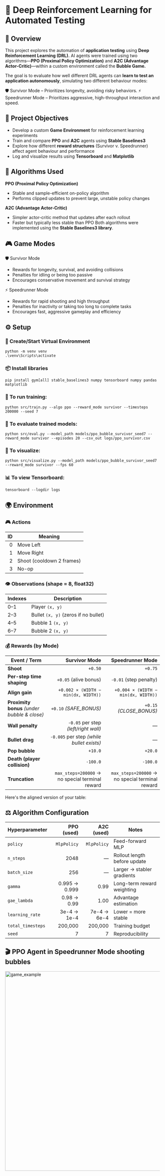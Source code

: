 # 🤖 Deep Reinforcement Learning for Automated Testing

## 🧭 Overview
This project explores the automation of **application testing** using **Deep Reinforcement Learning (DRL).** AI agents were trained using two algorithms—**PPO (Proximal Policy Optimization)** and **A2C (Advantage Actor-Critic)**—within a custom environment called the **Bubble Game.**

The goal is to evaluate how well different DRL agents can **learn to test an application autonomously**, simulating two different behaviour modes:

🛡️ Survivor Mode – Prioritizes longevity, avoiding risky behaviors.
⚡ Speedrunner Mode – Prioritizes aggressive, high-throughput interaction and speed.

## 🎯 Project Objectives
- Develop a custom **Game Environment** for reinforcement learning experiments
- Train and compare **PPO** and **A2C** agents using **Stable Baselines3**
- Explore how different **reward structures** (Survivor v. Speedrunner) affect agent behaviour and performance
- Log and visualize results using **Tensorboard** and **Matplotlib**

## 🧮 Algorithms Used

**PPO (Proximal Policy Optimization)**
- Stable and sample-efficient on-policy algorithm
- Performs clipped updates to prevent large, unstable policy changes

**A2C (Advantage Actor-Critic)**
- Simpler actor-critic method that updates after each rollout
- Faster but typically less stable than PPO
Both algorithms were implemented using the **Stable Baselines3 library**.

## 🎮 Game Modes

🛡️ Survivor Mode
- Rewards for longevity, survival, and avoiding collisions
- Penalties for idling or being too passive
- Encourages conservative movement and survival strategy

⚡ Speedrunner Mode
- Rewards for rapid shooting and high throughput
- Penalties for inactivity or taking too long to complete tasks
- Encourages fast, aggressive gameplay and efficiency

## ⚙️ Setup

### 🧩 Create/Start Virtual Environment
    python -m venv venv
    .\venv\Scripts\activate

### 📦 Install libraries
    pip install gym[all] stable_baselines3 numpy tensorboard numpy pandas matplotlib

### 🧠 To run training:
    python src/train.py --algo ppo --reward_mode survivor --timesteps 200000 --seed 7

### 🧪 To evaluate trained models:
    python src/eval.py --model_path models/ppo_bubble_survivor_seed7 --reward_mode survivor --episodes 20 --csv_out logs/ppo_survivor.csv

### 🎥 To visualize: 
    python src/visualize.py --model_path models/ppo_bubble_survivor_seed7 --reward_mode survivor --fps 60

### 📊 To view Tensorboard:
    tensorboard --logdir logs

## 🌍 Environment 
### 🎮 Actions
| ID | Meaning                   |
| -: | ------------------------- |
|  0 | Move Left                 |
|  1 | Move Right                |
|  2 | Shoot (cooldown 2 frames) |
|  3 | No-op                     |

### 👁️ Observations (shape = 8, float32)
| Indexes | Description                          |
| ------- | ------------------------------------ |
| 0–1     | Player `(x, y)`                      |
| 2–3     | Bullet `(x, y)` (zeros if no bullet) |
| 4–5     | Bubble 1 `(x, y)`                    |
| 6–7     | Bubble 2 `(x, y)`                    |

### 💰 Rewards (by Mode)
| Event / Term                                 |                                   Survivor Mode |                                Speedrunner Mode |
| -------------------------------------------- | ----------------------------------------------: | ----------------------------------------------: |
| **Shoot**                                    |                                         `+0.50` |                                         `+0.75` |
| **Per-step time shaping**                    |                           `+0.05` (alive bonus) |                          `-0.01` (step penalty) |
| **Align gain**                               |             `+0.002 × (WIDTH − min(dx, WIDTH))` |             `+0.004 × (WIDTH − min(dx, WIDTH))` |
| **Proximity bonus** *(under bubble & close)* |                          `+0.10` *(SAFE_BONUS)* |                         `+0.15` *(CLOSE_BONUS)* |
| **Wall penalty**                             |            `-0.05` per step *(left/right wall)* |                                               — |
| **Bullet drag**                              |       `-0.005` per step *(while bullet exists)* |                                               — |
| **Pop bubble**                               |                                         `+10.0` |                                         `+20.0` |
| **Death (player collision)**                 |                                        `-100.0` |                                        `-100.0` |
| **Truncation**                               | `max_steps=200000` → no special terminal reward | `max_steps=200000` → no special terminal reward |

Here's the aligned version of your table:

## ⚖️ Algorithm Configuration
| Hyperparameter    |        PPO (used) |        A2C (used) | Notes                        |
|-------------------|------------------:|------------------:|------------------------------|
| `policy`          |       `MlpPolicy` |       `MlpPolicy` | Feed-forward MLP             |
| `n_steps`         |              2048 |                —  | Rollout length before update |
| `batch_size`      |               256 |                —  | Larger → stabler gradients   |
| `gamma`           |     0.995 → 0.999 |              0.99 | Long-term reward weighting   |
| `gae_lambda`      |       0.98 → 0.99 |              1.00 | Advantage estimation         |
| `learning_rate`   |       3e-4 → 1e-4 |       7e-4 → 6e-4 | Lower = more stable          |
| `total_timesteps` |           200,000 |           200,000 | Training budget              |
| `seed`            |                 7 |                 7 | Reproducibility              |

## 🎬 PPO Agent in Speedrunner Mode shooting bubbles
<img src="https://github.com/user-attachments/assets/7c45bec4-f6a4-454a-a4f6-fe6495cc0e19" width="650" alt="game_example">


